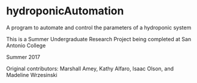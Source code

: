 # hydroponicAutomation

A program to automate and control the parameters of a hydroponic system

This is a Summer Undergraduate Research Project being completed at San Antonio College

Summer 2017

Original contributors:
Marshall Amey,
Kathy Alfaro,
Isaac Olson,
and Madeline Wrzesinski
